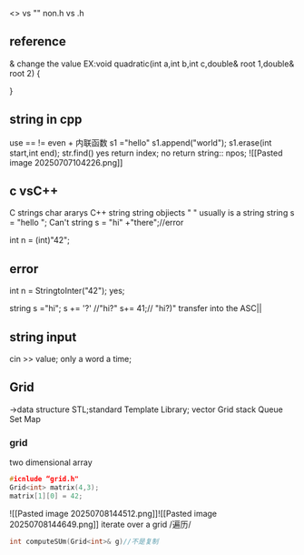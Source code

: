 <> vs ""
non.h vs .h
## reference
& change the value 
EX:void quadratic(int a,int b,int c,double& root 1,double& root 2)
{

}
## string in cpp
use == != even +
内联函数
s1 ="hello"
s1.append("world");
s1.erase(int start,int end);
str.find()
yes return index;
no return string:: npos;
![[Pasted image 20250707104226.png]]
## c vsC++
C strings char ararys
C++ string string objiects
"  " usually is a string
string s = "hello ";
Can't string s = "hi" +"there";//error

int n = (int)"42";
## error
int n = StringtoInter("42");
yes;

string s ="hi";
s += '?' //"hi?"
s+= 41;// "hi?)" transfer into the ASC||

## string input
cin >> value; only a word a time;

## Grid
->data structure
STL;standard Template Library;
vector Grid stack Queue Set Map
### grid
two dimensional array

```c++
#icnlude “grid.h"
Grid<int> matrix(4,3);
matrix[1][0] = 42;

```


![[Pasted image 20250708144512.png]]![[Pasted image 20250708144649.png]]
iterate over a grid /遍历/
```c++
int computeSUm(Grid<int>& g)//不是复制
```
